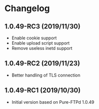 # Changelog

## 1.0.49-RC3 (2019/11/30)

* Enable cookie support
* Enable upload script support
* Remove useless inetd support

## 1.0.49-RC2 (2019/11/23)

* Better handling of TLS connection

## 1.0.49-RC1 (2019/10/30)

* Initial version based on Pure-FTPd 1.0.49
